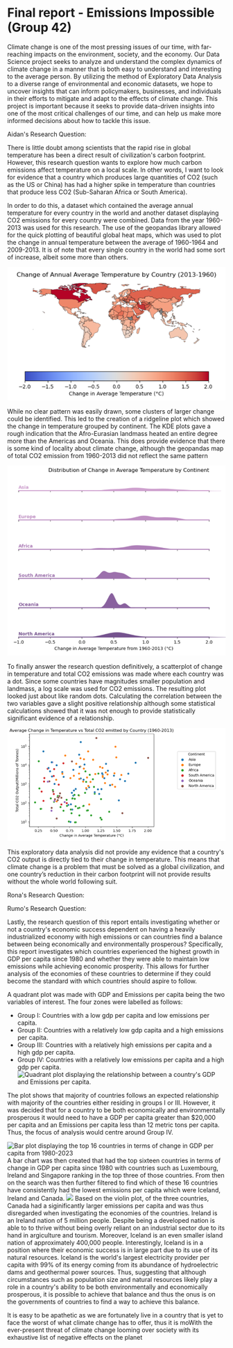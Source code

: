 # Final report - Emissions Impossible (Group 42)

Climate change is one of the most pressing issues of our time, with far-reaching impacts on the environment, society, and the economy. Our Data Science project seeks to analyze and understand the complex dynamics of climate change in a manner that is both easy to understand and interesting to the average person. By utilizing the method of Exploratory Data Analysis to a diverse range of environmental and economic datasets, we hope to uncover insights that can inform policymakers, businesses, and individuals in their efforts to mitigate and adapt to the effects of climate change. This project is important because it seeks to provide data-driven insights into one of the most critical challenges of our time, and can help us make more informed decisions about how to tackle this issue.

Aidan's Research Question:

There is little doubt among scientists that the rapid rise in global temperature has been a direct result of civilization's carbon footprint. However, this research question wants to explore how much carbon emissions affect temperature on a local scale. In other words, I want to look for evidence that a country which produces large quantities of CO2 (such as the US or China) has had a higher spike in temperature than countries that produce less CO2 (Sub-Saharan Africa or South America).

In order to do this, a dataset which contained the average annual temperature for every country in the world and another dataset displaying CO2 emissions for every country were combined. Data from the year 1960-2013 was used for this research. The use of the geopandas library allowed for the quick plotting of beautiful global heat maps, which was used to plot the change in annual temperature between the average of 1960-1964 and 2009-2013. It is of note that every single country in the world had some sort of increase, albeit some more than others. 

![](images/TempPlot_Aidan.PNG "World heatmap displaying the change in temperature from 1960-2013 for every country")

While no clear pattern was easily drawn, some clusters of larger change could be identified. This led to the creation of a ridgeline plot which showed the change in temperature grouped by continent. The KDE plots gave a rough indication that the Afro-Eurasian landmass heated an entire degree more than the Americas and Oceania. This does provide evidence that there is some kind of locality about climate change, although the geopandas map of total CO2 emission from 1960-2013 did not reflect the same pattern

![](images/Ridgeline_Aidan.PNG "RidgeLine plot displaying the distribution of change in temperature grouped by continent")

To finally answer the research question definitively, a scatterplot of change in temperature and total CO2 emissions was made where each country was a dot. Since some countries have magnitudes smaller population and landmass, a log scale was used for CO2 emissions. The resulting plot looked just about like random dots. Calculating the correlation between the two variables gave a slight positive relationship although some statistical calculations showed that it was not enough to provide statistically significant evidence of a relationship.

![](images/ScatterPlot_Aidan.PNG "Scatterplot showing the relationship between a country's change in temperature and total CO2 emissions")

This exploratory data analysis did not provide any evidence that a country's CO2 output is directly tied to their change in temperature. This means that climate change is a problem that must be solved as a global civilization, and one country’s reduction in their carbon footprint will not provide results without the whole world following suit.


Rona's Research Question:

Rumo's Research Question:

Lastly, the research question of this report entails investigating whether or not a country's economic success dependent on having a heavily industrialized economy with high emissions or can countries find a balance between being economically and environmentally prosperous? Specifically, this report investigates which countries experienced the highest growth in GDP per capita since 1980 and whether they were able to maintain low emissions while achieving economic prosperity. This allows for further analysis of the economies of these countries to determine if they could become the standard with which countries should aspire to follow. 

A quadrant plot was made with GDP and Emissions per capita being the two variables of interest. The four zones were labelled as follows:
- Group I: Countries with a low gdp per capita and low emissions per capita.
- Group II: Countries with a relatively low gdp capita and a high emissions per capita.
- Group III: Countries with a relatively high emissions per capita and a high gdp per capita.
- Group IV: Countries with a relatively low emissions per capita and a high gdp per capita.
![](ungraded/Quadrant_plot.png "Quadrant plot displaying the relationship between a country's GDP and Emissions per capita.")

The plot shows that majority of countries follows an expected relationship with majority of the countries either residing in groups I or III. However, it was decided that for a country to be both economically and environmentally prosperous it would need to have a GDP per capita greater than $20,000 per capita and an Emissions per capita less than 12 metric tons per capita. Thus, the focus of analysis would centre around Group IV.

![](ungraded/bar_plot.png "Bar plot displaying the top 16 countries in terms of change in GDP per capita from 1980-2023")
A bar chart was then created that had the top sixteen countries in terms of change in GDP per capita since 1980 with countries such as Luxembourg, Ireland and Singapore ranking in the top three of those countries. From then on the search was then further filtered to find which of these 16 countries have consistently had the lowest emissions per capita which were Iceland, Ireland and Canada.
![](ungraded/Violin_plot.png)
Based on the violin plot, of the three countries, Canada had a siginificantly larger emissions per capita and was thus disregarded when investigating the economies of the countries. Ireland is an Ireland nation of 5 million people. Despite being a developed nation is able to to thrive without being overly reliant on an industrial sector due to its hand in argiculture and tourism. Moreover, Iceland is an even smaller island nation of approximately 400,000 people. Interestingly, Iceland is in a position where their economic success is in large part due to its use of its natural resources. Iceland is the world's largest electricity provider per capita with 99% of its energy coming from its abundance of hydroelectric dams and geothermal power sources. Thus, suggesting that although circumstances such as population size and natural resources likely play a role in a country's ability to be both environmentally and economically prosperous, it is possible to achieve that balance and thus the onus is on the governments of countries to find a way to achieve this balance. 

It is easy to be apathetic as we are fortunately live in a country that is yet to face the worst of what climate change has to offer, thus it is moWith the ever-present threat of climate change looming over society with its exhaustive list of negative effects on the planet
